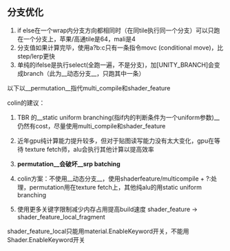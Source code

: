 ## 分支优化

1. if else在一个wrap内分支方向都相同时（在同tile执行同一个分支）可以只跑在一个分支上，苹果/高通tile是64，mali是4
2. 分支值如果计算完毕，使用a?b:c只有一条指令movc (conditional move)，比step/lerp更快
3. 单纯的ifelse是执行select(全跑一遍，不是分支)，加[UNITY_BRANCH]会变成branch（此为__动态分支__，只跑其中一条）



以下以__permutation__指代multi_compile和shader_feature

colin的建议：

1. TBR 的__static uniform branching(指if内的判断条件为一个uniform参数)__仍然有cost，尽量使用multi_compile和shader_feature

2. 近年gpu纯计算能力提升较多，但对于贴图读写能力没有太大变化，gpu在等待 texture fetch师，alu会执行其他计算以提高效率

3. __permutation__会破坏__srp batching__

4. colin方案：不使用__动态分支__，使用shaderfeature/multicompile + ?:处理，permutation用在texture fetch上，其他纯alu的用static uniform branching

5. 使用更多关键字限制减少内存占用提高build速度  shader_feature ->   shader_feature_local_fragment



shader_feature_local只能用material.EnableKeyword开关，不能用Shader.EnableKeyword开关